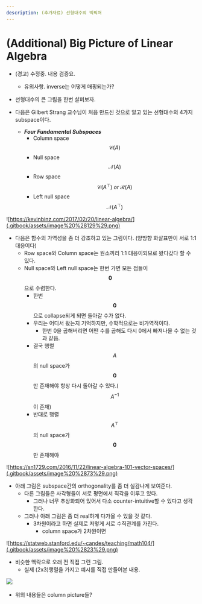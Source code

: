 ```yaml
---
description: (추가자료) 선형대수의 빅픽쳐
---
```


# \(Additional\) Big Picture of Linear Algebra

* \(경고\) 수정중. 내용 검증요.
  * 유의사항. inverse는 어떻게 매핑되는가?



* 선형대수의 큰 그림을 한번 살펴보자.
* 다음은 Gilbert Strang 교수님이 처음 만드신 것으로 알고 있는 선형대수의 4가지 subspace이다.
  * _**Four Fundamental Subspaces**_ 
    * Column space $$\mathcal{C}(A)$$
    * Null space $$\mathcal{N}(A)$$
    * Row space $$\mathcal{C}(A^\top) \; or \; \mathcal{R}(A)$$
    * Left null space $$\mathcal{N}(A^\top)$$

![https://kevinbinz.com/2017/02/20/linear-algebra/](.gitbook/assets/image%20%28129%29.png)

* 다음은 함수의 가역성을 좀 더 강조하고 있는 그림이다. \(양방향 화살표만이 서로 1:1 대응이다\)
  * Row space와 Column space는 원소끼리 1:1 대응이되므로 왔다갔다 할 수 있다.
  * Null space와 Left null space는 한번 가면 모든 점들이 $$\bm{0}$$으로 수렴한다.
    * 한번 $$\bm{0}$$으로 collapse되게 되면 돌아갈 수가 없다.
    * 우리는 어디서 왔는지 기억하지만, 수학적으로는 비가역적이다.
      * 한번 0을 곱해버리면 어떤 수를 곱해도 다시 0에서 빠져나올 수 없는 것과 같음. 
    * 결국 행렬 $$A$$의 null space가 $$\bm{0}$$만 존재해야  항상 다시 돌아갈 수 있다.\($$A^{-1}$$이 존재\)
    * 반대로 행렬 $$A^\top$$의 null space가 $$\bm{0}$$만 존재해야  

![https://sn1729.com/2016/11/22/linear-algebra-101-vector-spaces/](.gitbook/assets/image%20%2873%29.png)

* 아래 그림은 subspace간의 orthogonality를 좀 더 실감나게 보여준다. 
  * 다른 그림들은 사각형들이 서로 평면에서 직각을 이루고 있다.
    * 그러나 너무 추상화되어 있어서 다소 counter-intuitive할 수 있다고 생각한다.
  * 그러나 아래 그림은 좀 더 real하게 다가올 수 있을 것 같다.
    * 3차원이라고 하면 실제로 저렇게 서로 수직관계를 가진다.
      * column space가 2차원이면 

![https://statweb.stanford.edu/~candes/teaching/math104/](.gitbook/assets/image%20%2823%29.png)

* 비슷한 맥락으로 오래 전 직접 그런 그림.  
  * 실제 \(2x3\)행렬을 가지고 예시를 직접 만들어본 내용. 

![](.gitbook/assets/image%20%2848%29.png)

* 위의 내용들은 column picture들?

